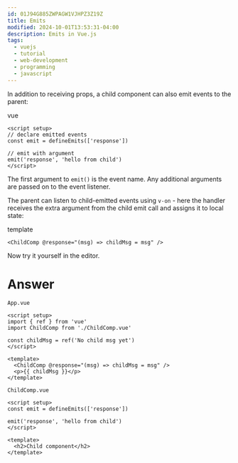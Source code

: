 ```yaml
---
id: 01J94G885ZWPAGW1VJHPZ3Z19Z
title: Emits
modified: 2024-10-01T13:53:31-04:00
description: Emits in Vue.js
tags:
  - vuejs
  - tutorial
  - web-development
  - programming
  - javascript
---
```

In addition to receiving props, a child component can also emit events to the parent:

vue

```
<script setup>
// declare emitted events
const emit = defineEmits(['response'])

// emit with argument
emit('response', 'hello from child')
</script>
```

The first argument to `emit()` is the event name. Any additional arguments are passed on to the event listener.

The parent can listen to child-emitted events using `v-on` - here the handler receives the extra argument from the child emit call and assigns it to local state:

template

```
<ChildComp @response="(msg) => childMsg = msg" />
```

Now try it yourself in the editor.

# Answer
`App.vue`
```vue
<script setup>
import { ref } from 'vue'
import ChildComp from './ChildComp.vue'

const childMsg = ref('No child msg yet')
</script>

<template>
  <ChildComp @response="(msg) => childMsg = msg" />
  <p>{{ childMsg }}</p>
</template>
```
`ChildComp.vue`
```vue
<script setup>
const emit = defineEmits(['response'])

emit('response', 'hello from child')
</script>

<template>
  <h2>Child component</h2>
</template>
```